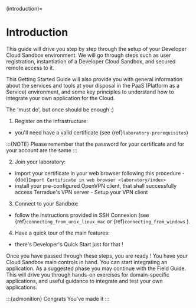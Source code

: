 (introduction)=

# Introduction

This guide will drive you step by step through the setup of your Developer Cloud Sandbox environment.
We will go through steps such as user registration, instantiation of a Developer Cloud Sandbox, and secured remote access to it.

This Getting Started Guide will also provide you with general information about the services and tools at your disposal in the PaaS (Platform as a Service) environment, and some key principles to understand how to integrate your own application for the Cloud.

The 'must do', but once should be enough :)

1. Register on the infrastructure:

- you'll need have a valid certificate (see {ref}`laboratory-prerequisites`)

:::{NOTE}
Please remember that the password for your certificate and for your account are the same
:::

2. Join your laboratory:

- import your certificate in your web browser following this procedure - {doc}`Import Certificate in web browser <laboratory/index>`
- install your pre-configured OpenVPN client, that shall successfully access Terradue's VPN server - Setup your VPN client

3. Connect to your Sandbox:

- follow the instructions provided in SSH Connexion (see {ref}`connecting_from_unix_linux_mac` or {ref}`connecting_from_windows` ).

4. Have a quick tour of the main features:

- there's Developer's Quick Start just for that !

Once you have passed through these steps, you are ready !
You have your Cloud Sandbox main controls in hand. You can start integrating an application.
As a suggested phase you may continue with the Field Guide. This will drive you through hands-on exercises for domain-specific applications, and useful guidance to integrate and test your own applications.

:::{admonition} Congrats
You've made it
:::
